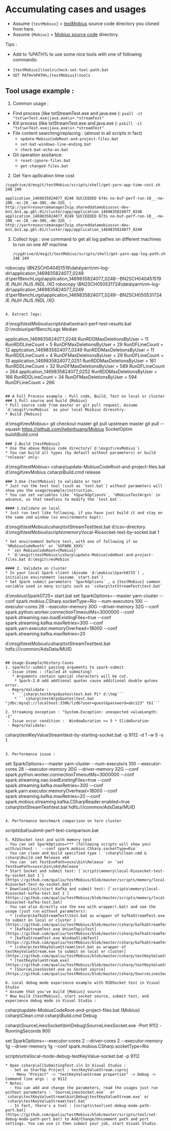 # Accumulating cases and usages
* Assume `{testMobius}` = [testMobius](https://github.com/qualiu/testMobius) source code directory you cloned from here.
* Assume `{Mobius}` = [Mobius source code](https://github.com/Microsoft/Mobius) directory.

Tips :
- Add to %PATH% to use some nice tools with one of following commands:
 * `{testMobius}\tools\check-set-tool-path.bat` 
 * `SET PATH=%PATH%;{testMobius}\tools`

## Tool usage example :
1. Common usage :
 * Find process (like txtStreamTest.exe and java.exe ): `psall -it "txt\w+Test.exe|java.exe\s+.*streamTest" `
 * Kill process (like txtStreamTest.exe and java.exe ): `pskill -it "txt\w+Test.exe|java.exe\s+.*streamTest" `
 * File content searching/replacing : (almost in all scripts in fact)
   - `update-MobiusCodeRoot-and-project-files.bat`
    - `set-bat-windows-line-ending.bat`
    - `check-bat-echo-on.bat`
 * Git operation assitance:
   - `reset-ignore-files.bat`
    - `get-changed-files.bat`
  
2. Get Yarn apllication time cost
  ```
  /cygdrive/d/msgit/testMobius/scripts/shell/get-yarn-app-time-cost.sh 248 249
  
  application_1469835824077_0248 SUCCEEDED 674s no-buf-perf-run-10__-ne-100_-ec-28_-em-30G_-dm-32G_ : http://yarnresourcemanager2vip.shareddatamobiussvc-dev-bn1.bn1.ap.gbl:81/cluster/app/application_1469835824077_0248
  application_1469835824077_0249 SUCCEEDED 673s no-buf-perf-run-10__-ne-100_-ec-28_-em-30G_-dm-32G_ : http://yarnresourcemanager2vip.shareddatamobiussvc-dev-bn1.bn1.ap.gbl:81/cluster/app/application_1469835824077_0249
```
3. Collect logs : one command to get all log pathes on different machines to run on one AP machine
   ```
   /cygdrive/d/msgit/testMobius/scripts/shell/get-yarn-app-log-path.sh 248 249
   
  robocopy \\BN2SCH040451519\data\yarn\nm-log-dir\application_1469835824077_0248 d:\perfBenchLogs\application_1469835824077_0248--BN2SCH040451519 /E /NJH /NJS /NDL /XO
  robocopy \\BN2SCH050531724\data\yarn\nm-log-dir\application_1469835824077_0249 d:\perfBenchLogs\application_1469835824077_0249--BN2SCH050531724 /E /NJH /NJS /NDL /XO
  ``` 
 
4. Extract logs:
 ```
 d:\msgit\testMobius\scripts\bat\extract-perf-test-results.bat D:\mobius\perfBenchLogs Median
 
 application_1469835824077_0248  RunRDDMaxDeletionsByUser = 11   RunRDDLineCount = 5     RunDFMaxDeletionsByUser = 29    RunDFLineCount = 12
 application_1469835824077_0249  RunRDDMaxDeletionsByUser = 11   RunRDDLineCount = 4     RunDFMaxDeletionsByUser = 29    RunDFLineCount = 13
 application_1469835824077_0251  RunRDDMaxDeletionsByUser = 161  RunRDDLineCount = 32    RunDFMaxDeletionsByUser = 589   RunDFLineCount = 264
 application_1469835824077_0252  RunRDDMaxDeletionsByUser = 166  RunRDDLineCount = 34    RunDFMaxDeletionsByUser = 594   RunDFLineCount = 266
```

## A Full Process example : Pull code, Build, Test on local or cluster
### 1.Pull source and build {Mobius} 
* Pull source code from master or git pull request, Assume `d:\msgit\revMobius` as your local Moibius direcotry.
* Build {Mobius}
```
d:\msgit\revMobius>
git checkout master
git pull upstream master
git pull --squash https://github.com/hebinhuang/Mobius SocketOptim
build\Build.cmd

```
### 2.Build {testMobius}
* Use the above Mobius code directory(`d:\msgit\revMobius`)
* You can build all types (by default without parameters) or build "release" only:
```
d:\msgit\testMobius>
csharp\update-MobiusCodeRoot-and-project-files.bat d:\msgit\revMobius
csharp\Build.cmd release
```
### 3.Use {testMobius} to validate or test
* Just run the test tool (such as `test.bat`) without parameters will show you the usage/example/instruction.
* You can set variables like `%SparkOptions%`, `%MobiusTestArgs%` in advance, so that needless to modify the `test.bat`.

#### 1.Validate on local
* Just run test like following, if you have just build it and stay on the same cmd window (so environments kept):
```
d:\msgit\testMobius\csharp\txtStreamTest\test.bat d:\csv-directory
d:\msgit\testMobius\scripts\memory\local-Riosocket-test-by-socket.bat 1
```
* Set environment before test, with one of following if no `%MobiusCodeRoot%` or `%SPARK_XXX%`
 * `set MobiusCodeRoot={Mobius}`
 * `d:\msgit\testMobius\csharp\update-MobiusCodeRoot-and-project-files.bat d:\msgit\revMobius`

#### 2. Validate on cluster
* In your local Spark client (Assume `d:\mobius\Spark0725`) , initialize environment (assume `start.bat`)
* Set Spark submit parameters `SparkOptions` , a {testMobius} common variable used in many scripts such as `csharp\txtStreamTest\test.bat`
```
d:\mobius\Spark0725>
start.bat
set SparkOptions=--master yarn-cluster --conf spark.mobius.CSharp.socketType=Rio --num-executors 100 --executor-cores 28 --executor-memory 30G --driver-memory 32G --conf spark.python.worker.connectionTimeoutMs=3000000 --conf spark.streaming.nao.loadExistingFiles=true --conf spark.streaming.kafka.maxRetries=300 --conf spark.yarn.executor.memoryOverhead=18000 --conf spark.streaming.kafka.maxRetries=20 

d:\msgit\testMobius\csharp\txtStreamTest\test.bat hdfs:///common/AdsData/MUID
```

## Usage-Example/History-Cases 
1. sparkclr-submit passing arguments to spark-submit
 - Issue items : (failed at submiting)
   * Arguments contain special characters will be cut.
    * Spark-2.0 add addtional quotes cause additional double qutoes error.
 - Repro/Validate :
   * ```csharp\testArgsQuotes\test.bat Pi* d:\tmp```
    * ```csharp\testArgsQuotes\test.bat "jdbc:mysql://localhost:3306/lzdb?user=guest&password=abc123" tb1```

2. Streaming exception : "System.Exception: unexpected valueLength: -1"   
 - Issue occur condition :  WindowDuration >= 5 * SlideDuration
 - Repro/Validate:
  ```
  csharp\testKeyValueStream\test-by-starting-socket.bat -p 9112 -d 1 -w 5 -s 1
  ```
  
3. Performance issue :
  ```
  set SparkOptions=--master yarn-cluster --num-executors 100 --executor-cores 28 --executor-memory 30G --driver-memory 32G --conf spark.python.worker.connectionTimeoutMs=3000000 --conf spark.streaming.nao.loadExistingFiles=true --conf spark.streaming.kafka.maxRetries=300 --conf spark.yarn.executor.memoryOverhead=18000 --conf spark.streaming.kafka.maxRetries=20  --conf spark.mobius.streaming.kafka.CSharpReader.enabled=true
  csharp\txtStreamTest\test.bat hdfs:///common/AdsData/MUID
  ```

4. Performance benchmark comparison on Yarn cluster
  ```
  scripts\bat\submit-perf-test-comparison.bat
  ```
5. RIOSocket test and with memory test
  - You can set SparkOptions=*** (following scripts will show you) with/without : `--conf spark.mobius.CSharp.socketType=Rio`
  - You can clean and build specified type : `csharp\Clean.cmd & csharp\Build.cmd Release x64`
  - You can `set TestExePath=xxxx\bin\Release` or `set TestExePath=xxxx\bin\x64\Release`
  * Start Socket and submit test: [`scripts\memory\local-Riosocket-test-by-socket.bat 1`](https://github.com/qualiu/testMobius/blob/master/scripts/memory/local-Riosocket-test-by-socket.bat)
  * Download/init/start Kafka and submit test: [`scripts\memory\local-Riosocket-kafka-test.bat 1`](https://github.com/qualiu/testMobius/blob/master/scripts/memory/local-Riosocket-kafka-test.bat)
  - You can also directly use the exe with wrapper(.bat) and see the usage (just run without parameters):
    * [csharp\kafkaStreamTest\test.bat as wrapper of kafkaStreamTest.exe to submit on local or cluster ](https://github.com/qualiu/testMobius/blob/master/csharp/kafkaStreamTest/test.bat)
    * [kafkaStreamTest.exe UnionTopicTest](https://github.com/qualiu/testMobius/blob/master/csharp/kafkaStreamTest/UnionTopicTest.cs)
    * [kafkaStreamTest.exe WindowSlideTest](https://github.com/qualiu/testMobius/blob/master/csharp/kafkaStreamTest/WindowSlideTest.cs)
    * [csharp\testKeyValueStream\test.bat as wrapper of testKeyValueStream.exe to submit on local or cluster](https://github.com/qualiu/testMobius/blob/master/csharp/testKeyValueStream/test.bat)
    * [testKeyValueStream.exe](https://github.com/qualiu/testMobius/blob/master/csharp/testKeyValueStream/ArgOptions.cs)
    * [SourceLinesSocket.exe as Socket source](https://github.com/qualiu/testMobius/blob/master/csharp/SourceLinesSocket/PowerArgOptions.cs)
    
6. Local debug mode experience example with RIOSocket test in Visual Studio
  * Assume that you've build {Mobius} source
  * Now build {testMobius}, start socket source, submit test, and experience debug mode in Visual Studio :
  ```
  csharp\update-MobiusCodeRoot-and-project-files.bat {Mobius}
  csharp\Clean.cmd
  csharp\Build.cmd Debug
  
  csharp\SourceLinesSocket\bin\Debug\SourceLinesSocket.exe -Port 9112 -RunningSeconds 900
  
  set SparkOptions=--executor-cores 2 --driver-cores 2 --executor-memory 1g --driver-memory 1g --conf spark.mobius.CSharp.socketType=Rio
  
  scripts\xtra\local-mode-debug-testKeyValue-socket.bat -p 9112
  ```
  * Open csharp\allSubmitingTest.sln In Visual Studio :
    - Set as StartUp Project : testKeyValueStream.csproj
     - Menu "Project" -> "testKeyValueStream properties" -> Debug -> Command line args : -p 9112 
  * Notes: 
    - You can add and change the parameters, read the usages just run without parameters : `SourceLinesSocket.exe`  or `csharp\testKeyValueStream\bin\Debug\testKeyValueStream.exe` or `csharp\testKeyValueStream\test.bat`
    - In fact, there's a tool : [scripts\tool\set-debug-mode-path-port.bat](https://github.com/qualiu/testMobius/blob/master/scripts/tool/set-debug-mode-path-port.bat) to Add/Change/Uncomment path and port settings. You can use it then submit your job, start Visual Studio.
